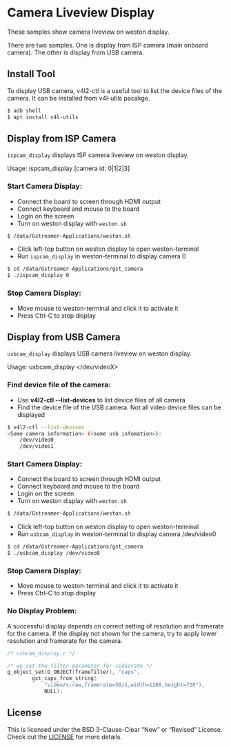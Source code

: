 # Camera Liveview Display

These samples show camera liveview on weston display. 

There are two samples. One is display from ISP camera (main onboard camera). The other is display from USB camera.

## Install Tool

To display USB camera, v4l2-ctl is a useful tool to list the device files of the camera. It can be installed from v4l-utils pacakge.

```bash
$ adb shell
$ apt install v4l-utils
```

## Display from ISP Camera

```ispcam_display``` displays ISP camera liveview on weston display.

Usage: ispcam_display [camera id: 0|1|2|3]

### Start Camera Display:

+ Connect the board to screen through HDMI output
+ Connect keyboard and mouse to the board
+ Login on the screen
+ Turn on weston display with ```weston.sh```
``` bash
$ /data/Gstreamer-Applications/weston.sh
```
+ Click left-top button on weston display to open weston-terminal
+ Run ```ispcam_display``` in weston-terminal to display camera 0
```bash
$ cd /data/Gstreamer-Applications/gst_camera
$ ./ispcam_display 0
```
### Stop Camera Display:

+ Move mouse to weston-terminal and click it to activate it
+ Press Ctrl-C to stop display
  
## Display from USB Camera

```usbcam_display``` displays USB camera liveview on weston display.

Usage: usbcam_display </dev/videoX>

### Find device file of the camera:

+ Use **v4l2-ctl --list-devices** to list device files of all camera
+ Find the device file of the USB camera. Not all video device files can be displayed
```bash
$ v4l2-ctl --list-devices
<Some camera information> (<some usb infomation>):
	/dev/video0
	/dev/video1
```

### Start Camera Display:

+ Connect the board to screen through HDMI output
+ Connect keyboard and mouse to the board
+ Login on the screen
+ Turn on weston display with ```weston.sh```
``` bash
$ /data/Gstreamer-Applications/weston.sh
```
+ Click left-top button on weston display to open weston-terminal
+ Run ```usbcam_display``` in weston-terminal to display camera /dev/video0
```bash
$ cd /data/Gstreamer-Applications/gst_camera
$ ./usbcam_display /dev/video0
```
### Stop Camera Display:

+ Move mouse to weston-terminal and click it to activate it
+ Press Ctrl-C to stop display

### No Display Problem:

A successful display depends on correct setting of resolution and framerate for the camera. If the display not shown for the camera, try to apply lower resolution and framerate for the camera.

```C
/* usbcam_display.c */

/* we set the filter parameter for videorate */
g_object_set(G_OBJECT(framefilter), "caps", 
        gst_caps_from_string(
            "video/x-raw,framerate=30/1,width=1280,height=720"), 
            NULL);
```

## License
This is licensed under the BSD 3-Clause-Clear “New” or “Revised” License. Check out the [LICENSE](../LICENSE) for more details.
